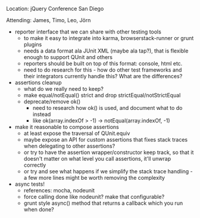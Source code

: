 Location: jQuery Conference San Diego

Attending: James, Timo, Leo, Jörn

- reporter interface that we can share with other testing tools
	* to make it easy to integrate into karma, browserstack-runner or grunt plugins
	* needs a data format ala JUnit XML (maybe ala tap?), that is flexible enough to support QUnit and others
	* reporters should be built on top of this format: console, html etc.
	* need to do research for this - how do other test frameworks and their integrators currently handle this? What are the differences?
- assertions cleanup
	* what do we really need to keep?
	* make equal/notEqual() strict and drop strictEqual/notStrictEqual
	* deprecate/remove ok()
		* need to research how ok() is used, and document what to do instead
		* like ok(array.indexOf > -1) -> notEqual(array.indexOf, -1)
- make it reasonable to compose assertions
	* at least expose the traversal of QUnit.equiv
	* maybe expose an API for custom assertions that fixes stack traces when delegating to other assertions?
	* or try to have the assertion wrapper/constructor keep track, so that it doesn't matter on what level you call assertions, it'll unwrap correctly
	* or try and see what happens if we simplify the stack trace handling - a few more lines might be worth removing the complexity
- async tests!
	* references: mocha, nodeunit
	* force calling done like nodeunit? make that configurable?
	* grunt style async() method that returns a callback which you run when done?
